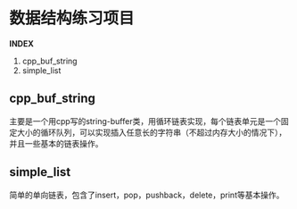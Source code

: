 # 数据结构练习项目
**INDEX**
1. cpp_buf_string
2. simple_list


## cpp_buf_string
主要是一个用cpp写的string-buffer类，用循环链表实现，每个链表单元是一个固定大小的循环队列，可以实现插入任意长的字符串（不超过内存大小的情况下），并且一些基本的链表操作。


## simple_list
简单的单向链表，包含了insert，pop，pushback，delete，print等基本操作。